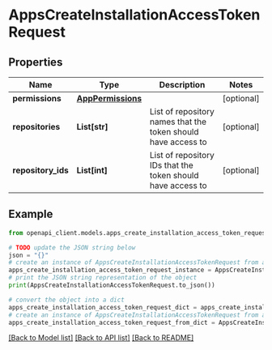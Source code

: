 # AppsCreateInstallationAccessTokenRequest


## Properties

Name | Type | Description | Notes
------------ | ------------- | ------------- | -------------
**permissions** | [**AppPermissions**](AppPermissions.md) |  | [optional] 
**repositories** | **List[str]** | List of repository names that the token should have access to | [optional] 
**repository_ids** | **List[int]** | List of repository IDs that the token should have access to | [optional] 

## Example

```python
from openapi_client.models.apps_create_installation_access_token_request import AppsCreateInstallationAccessTokenRequest

# TODO update the JSON string below
json = "{}"
# create an instance of AppsCreateInstallationAccessTokenRequest from a JSON string
apps_create_installation_access_token_request_instance = AppsCreateInstallationAccessTokenRequest.from_json(json)
# print the JSON string representation of the object
print(AppsCreateInstallationAccessTokenRequest.to_json())

# convert the object into a dict
apps_create_installation_access_token_request_dict = apps_create_installation_access_token_request_instance.to_dict()
# create an instance of AppsCreateInstallationAccessTokenRequest from a dict
apps_create_installation_access_token_request_from_dict = AppsCreateInstallationAccessTokenRequest.from_dict(apps_create_installation_access_token_request_dict)
```
[[Back to Model list]](../README.md#documentation-for-models) [[Back to API list]](../README.md#documentation-for-api-endpoints) [[Back to README]](../README.md)


